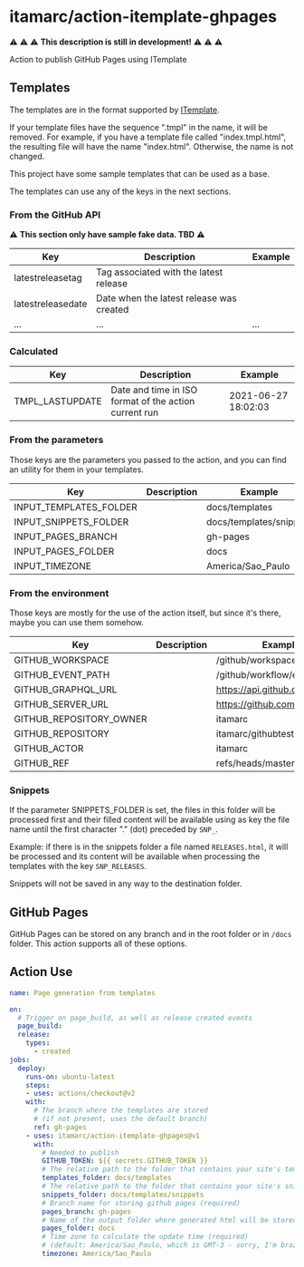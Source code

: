 # itamarc/action-itemplate-ghpages

:warning: :warning: :warning: **This description is still in development!** :warning: :warning: :warning:

Action to publish GitHub Pages using ITemplate

## Templates

The templates are in the format supported by [ITemplate](https://itamarc.github.io/itemplate/).

If your template files have the sequence ".tmpl" in the name, it will be removed.
For example, if you have a template file called "index.tmpl.html", the resulting file will have the name "index.html".
Otherwise, the name is not changed.

This project have some sample templates that can be used as a base.

The templates can use any of the keys in the next sections.

### From the GitHub API

:warning: **This section only have sample fake data. TBD** :warning:

Key | Description | Example
----|-------------|--------
latestreleasetag | Tag associated with the latest release | 
latestreleasedate | Date when the latest release was created | 
... | ... | ...

### Calculated

Key | Description | Example
----|-------------|--------
TMPL_LASTUPDATE | Date and time in ISO format of the action current run | 2021-06-27 18:02:03

### From the parameters

Those keys are the parameters you passed to the action, and you can find an utility for them in your templates.

Key | Description | Example
----|-------------|--------
INPUT_TEMPLATES_FOLDER |  | docs/templates
INPUT_SNIPPETS_FOLDER |  | docs/templates/snippets
INPUT_PAGES_BRANCH |  | gh-pages
INPUT_PAGES_FOLDER |  | docs
INPUT_TIMEZONE |  | America/Sao_Paulo

### From the environment

Those keys are mostly for the use of the action itself, but since it's there, maybe you can use them somehow.

Key | Description | Example
----|-------------|--------
GITHUB_WORKSPACE |  | /github/workspace
GITHUB_EVENT_PATH |  | /github/workflow/event.json
GITHUB_GRAPHQL_URL |  | https://api.github.com/graphql
GITHUB_SERVER_URL |  | https://github.com
GITHUB_REPOSITORY_OWNER |  | itamarc
GITHUB_REPOSITORY |  | itamarc/githubtest
GITHUB_ACTOR |  | itamarc
GITHUB_REF |  | refs/heads/master

### Snippets

If the parameter SNIPPETS_FOLDER is set, the files in this folder will be
processed first and their filled content will be available using as key the
file name until the first character "." (dot) preceded by `SNP_`.

Example: if there is in the snippets folder a file named `RELEASES.html`, it
will be processed and its content will be available when processing the
templates with the key `SNP_RELEASES`.

Snippets will not be saved in any way to the destination folder.

## GitHub Pages

GitHub Pages can be stored on any branch and in the root folder or in `/docs` folder.
This action supports all of these options.

## Action Use

```yaml
name: Page generation from templates

on:
  # Trigger on page_build, as well as release created events
  page_build:
  release:
    types:
      - created
jobs:
  deploy:
    runs-on: ubuntu-latest
    steps:
    - uses: actions/checkout@v2
    with:
      # The branch where the templates are stored
      # (if not present, uses the default branch)
      ref: gh-pages
    - uses: itamarc/action-itemplate-ghpages@v1
      with:
        # Needed to publish
        GITHUB_TOKEN: ${{ secrets.GITHUB_TOKEN }}
        # The relative path to the folder that contains your site's templates (required)
        templates_folder: docs/templates
        # The relative path to the folder that contains your site's snippets, if any (not required)
        snippets_folder: docs/templates/snippets
        # Branch name for storing github pages (required)
        pages_branch: gh-pages
        # Name of the output folder where generated html will be stored (required)
        pages_folder: docs
        # Time zone to calculate the update time (required)
        # (default: America/Sao_Paulo, which is GMT-3 - sorry, I'm brazilian =) )
        timezone: America/Sao_Paulo
```
